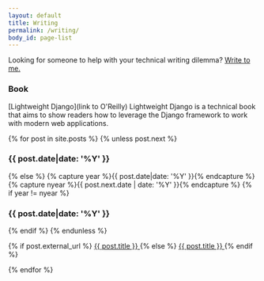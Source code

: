 ```yaml
---
layout: default
title: Writing
permalink: /writing/
body_id: page-list
---
```


<p class="subtitle">Looking for someone to help with your technical writing dilemma? <a href="mailto:hello@juliaelman.com?subject=Hello, Julia! Let's talk writing.">Write to me.</a></p>

<h3>Book</h3>

[Lightweight Django](link to O'Reilly)
Lightweight Django is a technical book that aims to show readers how to leverage the Django framework to work with modern web applications.

{% for post in site.posts %}
{% unless post.next %}
<h3>{{ post.date|date: '%Y' }}</h3>
{% else %}
  {% capture year %}{{ post.date|date: '%Y' }}{% endcapture %}
  {% capture nyear %}{{ post.next.date | date: '%Y' }}{% endcapture %}
  {% if year != nyear %}
<h3>{{ post.date|date: '%Y' }}</h3>
  {% endif %}
{% endunless %}
<article>
  <p>
  	{% if post.external_url %}
  		<a href="{{ post.external_url }}" target="_blank">
	  		{{ post.title }}
	  	</a>
  	{% else %}
	  	<a href="{{ post.url }}">
	  		{{ post.title }}
	  	</a>
  	{% endif %}
  </p>
</article>
{% endfor %}

